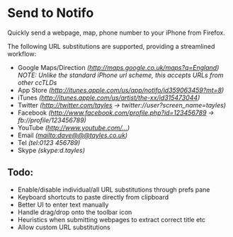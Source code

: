Send to Notifo
==============

Quickly send a webpage, map, phone number to your iPhone from Firefox.



The following URL substitutions are supported, providing a streamlined workflow:

- Google Maps/Direction *(<http://maps.google.co.uk/maps?q=England>)*  
	*NOTE: Unlike the standard iPhone url scheme, this accepts URLs from other ccTLDs*
- App Store *(<http://itunes.apple.com/us/app/notifo/id359063459?mt=8>)*
- iTunes *(<http://itunes.apple.com/us/artist/the-xx/id315473044>)*
- Twitter *(<http://twitter.com/tayles> -> twitter://user?screen_name=tayles)*
- Facebook *(<http://www.facebook.com/profile.php?id=123456789> -> fb://profile/123456789)*
- YouTube *(<http://www.youtube.com/...>)*
- Email *(<mailto:dave@@@tayles.co.uk>)*
- Tel *(tel:0123 456789)*
- Skype *(skype:d.tayles)*


Todo:
-----

- Enable/disable individual/all URL substitutions through prefs pane
- Keyboard shortcuts to paste directly from clipboard
- Better UI to enter text manually
- Handle drag/drop onto the toolbar icon
- Heuristics when submitting webpages to extract correct title etc
- Allow custom URL substitutions